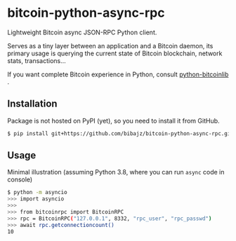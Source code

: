 # bitcoin-python-async-rpc
Lightweight Bitcoin async JSON-RPC Python client.

Serves as a tiny layer between an application and a Bitcoin daemon, its primary usage
is querying the current state of Bitcoin blockchain, network stats, transactions...

If you want complete Bitcoin experience in Python, consult
[python-bitcoinlib](https://github.com/petertodd/python-bitcoinlib) .

## Installation
Package is not hosted on PyPI (yet), so you need to install it from GitHub.
```bash
$ pip install git+https://github.com/bibajz/bitcoin-python-async-rpc.git@v0.1.0
```

## Usage
Minimal illustration (assuming Python 3.8, where you can run `async` code in console)

```bash
$ python -m asyncio
>>> import asyncio
>>>
>>> from bitcoinrpc import BitcoinRPC
>>> rpc = BitcoinRPC("127.0.0.1", 8332, "rpc_user", "rpc_passwd")
>>> await rpc.getconnectioncount()
10
```